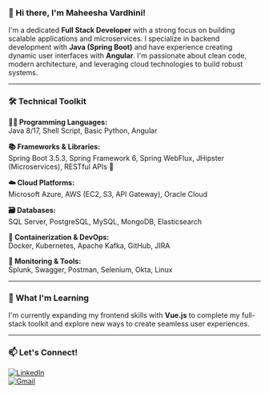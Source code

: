 ### 👋 Hi there, I'm Maheesha Vardhini!

I'm a dedicated **Full Stack Developer** with a strong focus on building scalable applications and microservices. I specialize in backend development with **Java (Spring Boot)** and have experience creating dynamic user interfaces with **Angular**. I'm passionate about clean code, modern architecture, and leveraging cloud technologies to build robust systems.

---

### 🛠️ Technical Toolkit

**🧑‍💻 Programming Languages:**  
Java 8/17, Shell Script, Basic Python, Angular

**📚 Frameworks & Libraries:**  
Spring Boot 3.5.3, Spring Framework 6, Spring WebFlux, JHipster (Microservices), RESTful APIs 🔗

**☁️ Cloud Platforms:**  
Microsoft Azure, AWS (EC2, S3, API Gateway), Oracle Cloud

**🗃️ Databases:**  
SQL Server, PostgreSQL, MySQL, MongoDB, Elasticsearch

**🐳 Containerization & DevOps:**  
Docker, Kubernetes, Apache Kafka, GitHub, JIRA

**🔧 Monitoring & Tools:**  
Splunk, Swagger, Postman, Selenium, Okta, Linux

---

### 🌱 What I'm Learning

I'm currently expanding my frontend skills with **Vue.js** to complete my full-stack toolkit and explore new ways to create seamless user experiences.

---

### 📫 Let's Connect!

[![LinkedIn](https://img.shields.io/badge/LinkedIn-blue?style=flat&logo=linkedin&logoColor=white)](https://www.linkedin.com/in/maheesha-vardhini-k-l-673bb4199/) <br>
[![Gmail](https://img.shields.io/badge/Gmail-D14836?style=flat&logo=gmail&logoColor=white)](mailto:maheeshavardhinikl22@gmail.com)
